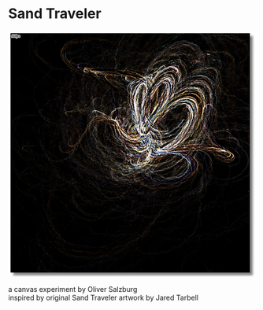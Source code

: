 # Sand Traveler

![](./public/canvas.png)

a canvas experiment by Oliver Salzburg  
inspired by original Sand Traveler artwork by Jared Tarbell

